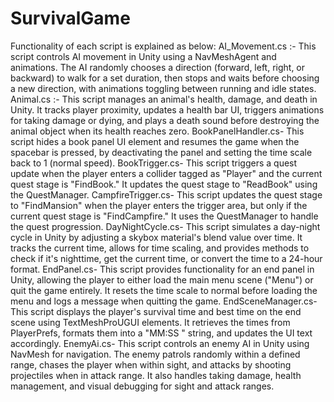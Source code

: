 # SurvivalGame
Functionality of each script is explained as below: 
AI_Movement.cs :- This script controls AI movement in Unity using a NavMeshAgent and animations. The AI randomly chooses a direction (forward, left, right, or backward) to walk for a set duration, then stops and waits before choosing a new direction, with animations toggling between running and idle states.
Animal.cs :- This script manages an animal's health, damage, and death in Unity. It tracks player proximity, updates a health bar UI, triggers animations for taking damage or dying, and plays a death sound before destroying the animal object when its health reaches zero.
BookPanelHandler.cs- This script hides a book panel UI element and resumes the game when the spacebar is pressed, by deactivating the panel and setting the time scale back to 1 (normal speed).
BookTrigger.cs- This script triggers a quest update when the player enters a collider tagged as "Player" and the current quest stage is "FindBook." It updates the quest stage to "ReadBook" using the QuestManager.
CampfireTrigger.cs- This script updates the quest stage to "FindMansion" when the player enters the trigger area, but only if the current quest stage is "FindCampfire." It uses the QuestManager to handle the quest progression.
DayNightCycle.cs- This script simulates a day-night cycle in Unity by adjusting a skybox material's blend value over time. It tracks the current time, allows for time scaling, and provides methods to check if it's nighttime, get the current time, or convert the time to a 24-hour format.
EndPanel.cs- This script provides functionality for an end panel in Unity, allowing the player to either load the main menu scene ("Menu") or quit the game entirely. It resets the time scale to normal before loading the menu and logs a message when quitting the game.
EndSceneManager.cs- This script displays the player's survival time and best time on the end scene using TextMeshProUGUI elements. It retrieves the times from PlayerPrefs, formats them into a "MM:SS " string, and updates the UI text accordingly.
EnemyAi.cs- This script controls an enemy AI in Unity using NavMesh for navigation. The enemy patrols randomly within a defined range, chases the player when within sight, and attacks by shooting projectiles when in attack range. It also handles taking damage, health management, and visual debugging for sight and attack ranges.
